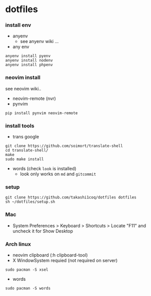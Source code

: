 # dotfiles

### install env

- anyenv
  - see anyenv wiki ...
- any env
```
anyenv install pyenv
anyenv install nodenv
anyenv install phpenv
```

### neovim install

see neovim wiki..

- neovim-remote (nvr)
- pynvim
```
pip install pynvim neovim-remote
```


### install tools

- trans google
```
git clone https://github.com/soimort/translate-shell
cd translate-shell/
make
sudo make install
```
- words (check `look` is installed)
  - look only works on `md` and `gitcommit`

### setup

```
git clone https://github.com/takashi1coq/dotfiles dotfiles
sh ~/dotfiles/setup.sh
```
### Mac

- System Preferences > Keyboard > Shortcuts > Locate "F11" and uncheck it for Show Desktop

### Arch linux

- neovim clipboard (:h clipboard-tool)
- X WindowSystem requied (not required on server)
```
sudo pacman -S xsel
```
- words
```
sudo pacman -S words
```
